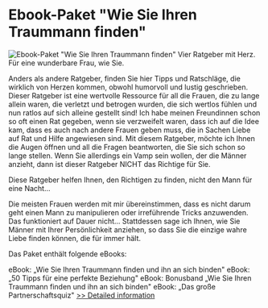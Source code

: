 # Ebook-Paket "Wie Sie Ihren Traummann finden"
![Ebook-Paket "Wie Sie Ihren Traummann finden"](https://mycommerce.akamaized.net/api/pimages/P300577906/BIG/300577906.PNG)
Vier Ratgeber mit Herz. Für eine wunderbare Frau, wie Sie.


Anders als andere Ratgeber, finden Sie hier Tipps und Ratschläge, die wirklich von Herzen kommen, obwohl humorvoll und lustig geschrieben. Dieser Ratgeber ist eine wertvolle Ressource für all die Frauen, die zu lange allein waren, die verletzt und betrogen wurden, die sich wertlos fühlen und nun ratlos auf sich alleine gestellt sind! Ich habe meinen Freundinnen schon so oft einen Rat gegeben, wenn sie verzweifelt waren, dass ich auf die Idee kam, dass es auch nach andere Frauen geben muss, die in Sachen Liebe auf Rat und Hilfe angewiesen sind. Mit diesem Ratgeber, möchte ich Ihnen die Augen öffnen und all die Fragen beantworten, die Sie sich schon so lange stellen. Wenn Sie allerdings ein Vamp sein wollen, der die Männer anzieht, dann ist dieser Ratgeber NICHT das Richtige für Sie.

Diese Ratgeber helfen Ihnen, den Richtigen zu finden, nicht den Mann für eine Nacht...

Die meisten Frauen werden mit mir übereinstimmen, dass es nicht darum geht einen Mann zu manipulieren oder irreführende Tricks anzuwenden. Das funktioniert auf Dauer nicht... Stattdessen sage ich Ihnen, wie Sie Männer mit Ihrer Persönlichkeit anziehen, so dass Sie die einzige wahre Liebe finden können, die für immer hält.

Das Paket enthält folgende eBooks:

eBook: „Wie Sie Ihren Traummann finden und ihn an sich binden"
eBook: „50 Tipps für eine perfekte Beziehung"
eBook: Bonusband „Wie Sie Ihren Traummann finden und ihn an sich binden"
eBook: „Das große Partnerschaftsquiz"
[>> Detailed information](https://secure.shareit.com/shareit/product.html?productid=300577906&affiliateid=200057808)